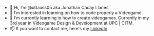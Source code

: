 - 👋 Hi, I’m @xGauss05 aka Jonathan Cacay Llanes.
- 👀 I’m interested in learning on how to code properly a Videogame.
- 🌱 I’m currently learning in how to create videogames. Currently in my 3rd year in Videogame Design & Development at UPC | CITM.
- 📫 If you want to contact me, here's my [LinkedIn](https://www.linkedin.com/in/jonathan-cacay-llanes-15982716b)

<!---
xGauss05/xGauss05 is a ✨ special ✨ repository because its `README.md` (this file) appears on your GitHub profile.
You can click the Preview link to take a look at your changes.
--->
